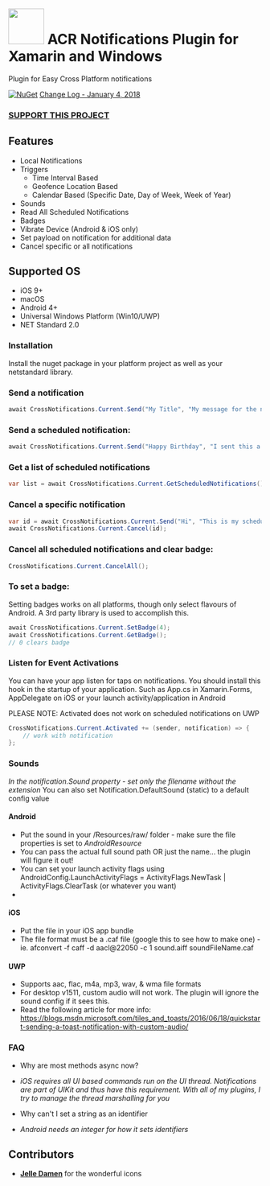 # <img src="icon.png" width="71" height="71"/> ACR Notifications Plugin for Xamarin and Windows

Plugin for Easy Cross Platform notifications

[![NuGet](https://img.shields.io/nuget/v/Acr.Notifications.svg?maxAge=2592000)](https://www.nuget.org/packages/Acr.Notifications/)
[Change Log - January 4, 2018](changelog.md)

### [SUPPORT THIS PROJECT](https://github.com/aritchie/home)

## Features

* Local Notifications
* Triggers
    * Time Interval Based
    * Geofence Location Based
    * Calendar Based (Specific Date, Day of Week, Week of Year)
* Sounds
* Read All Scheduled Notifications
* Badges
* Vibrate Device (Android & iOS only)
* Set payload on notification for additional data
* Cancel specific or all notifications


## Supported OS
* iOS 9+
* macOS
* Android 4+
* Universal Windows Platform (Win10/UWP)
* NET Standard 2.0

### Installation

Install the nuget package in your platform project as well as your netstandard library.


### Send a notification

```csharp
await CrossNotifications.Current.Send("My Title", "My message for the notification");
```

### Send a scheduled notification:

```csharp
await CrossNotifications.Current.Send("Happy Birthday", "I sent this a long time ago", when = TimeSpan.FromDays(50));
```

### Get a list of scheduled notifications

```csharp
var list = await CrossNotifications.Current.GetScheduledNotifications();
```

### Cancel a specific notification
```csharp
var id = await CrossNotifications.Current.Send("Hi", "This is my scheduled notification", when = TimeSpan.FromDays(1));
await CrossNotifications.Current.Cancel(id);
```

### Cancel all scheduled notifications and clear badge:

```csharp
CrossNotifications.Current.CancelAll();
```

### To set a badge:

Setting badges works on all platforms, though only select flavours of Android.  A 3rd party library is used to accomplish this.

```csharp
await CrossNotifications.Current.SetBadge(4);
await CrossNotifications.Current.GetBadge();
// 0 clears badge
```

### Listen for Event Activations

You can have your app listen for taps on notifications.  You should install this hook in the startup of your application.
Such as App.cs in Xamarin.Forms, AppDelegate on iOS or your launch activity/application in Android

PLEASE NOTE: Activated does not work on scheduled notifications on UWP

```csharp
CrossNotifications.Current.Activated += (sender, notification) => {
    // work with notification
};
```


### Sounds

_In the notification.Sound property - set only the filename without the extension_
You can also set Notification.DefaultSound (static) to a default config value

#### Android
* Put the sound in your /Resources/raw/ folder - make sure the file properties is set to _AndroidResource_
* You can pass the actual full sound path OR just the name... the plugin will figure it out!
* You can set your launch activity flags using AndroidConfig.LaunchActivityFlags = ActivityFlags.NewTask | ActivityFlags.ClearTask (or whatever you want)
* 
#### iOS
* Put the file in your iOS app bundle
* The file format must be a .caf file (google this to see how to make one) - ie. afconvert -f caff -d aacl@22050 -c 1 sound.aiff soundFileName.caf 

#### UWP
* Supports aac, flac, m4a, mp3, wav, & wma file formats
* For desktop v1511, custom audio will not work.  The plugin will ignore the sound config if it sees this.
* Read the following article for more info: https://blogs.msdn.microsoft.com/tiles_and_toasts/2016/06/18/quickstart-sending-a-toast-notification-with-custom-audio/


### FAQ
* Why are most methods async now?
* _iOS requires all UI based commands run on the UI thread.  Notifications are part of UIKit and thus have this requirement.  With all of my plugins, I try to manage the thread marshalling for you_

* Why can't I set a string as an identifier
* _Android needs an integer for how it sets identifiers_

## Contributors

* **[Jelle Damen](https://twitter.com/JelleDamen)** for the wonderful icons